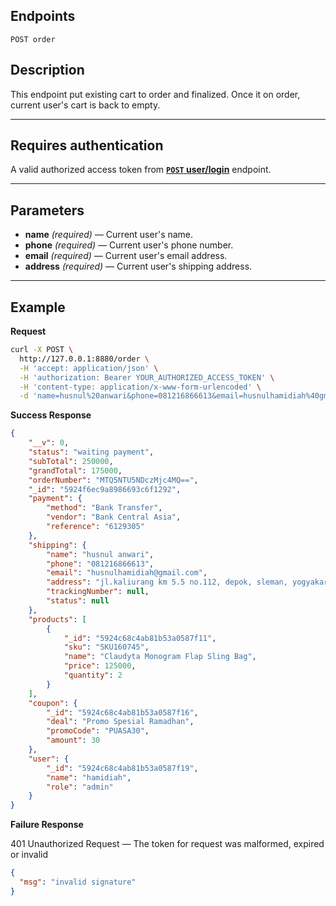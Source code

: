 ## Endpoints

    POST order

## Description
This endpoint put existing cart to order and finalized. Once it on order, current user's cart is back to empty.

***

## Requires authentication
A valid authorized access token from **[<code>POST</code> user/login](https://github.com/husnulhamidiah/simple-cart-api/blob/master/docs/user/POST_user_login.md)** endpoint.

***

## Parameters
- **name** _(required)_ — Current user's name.
- **phone** _(required)_ — Current user's phone number.
- **email** _(required)_ — Current user's email address.
- **address** _(required)_ — Current user's shipping address.

***

## Example
**Request**

``` bash
curl -X POST \
  http://127.0.0.1:8880/order \
  -H 'accept: application/json' \
  -H 'authorization: Bearer YOUR_AUTHORIZED_ACCESS_TOKEN' \
  -H 'content-type: application/x-www-form-urlencoded' \
  -d 'name=husnul%20anwari&phone=081216866613&email=husnulhamidiah%40gmail.com&address=jl.kaliurang%20km%205.5%20no.112%2C%20depok%2C%20sleman%2C%20yogyakarta'
```

**Success Response**

``` json
{
    "__v": 0,
    "status": "waiting payment",
    "subTotal": 250000,
    "grandTotal": 175000,
    "orderNumber": "MTQ5NTU5NDczMjc4MQ==",
    "_id": "5924f6ec9a8986693c6f1292",
    "payment": {
        "method": "Bank Transfer",
        "vendor": "Bank Central Asia",
        "reference": "6129305"
    },
    "shipping": {
        "name": "husnul anwari",
        "phone": "081216866613",
        "email": "husnulhamidiah@gmail.com",
        "address": "jl.kaliurang km 5.5 no.112, depok, sleman, yogyakarta",
        "trackingNumber": null,
        "status": null
    },
    "products": [
        {
            "_id": "5924c68c4ab81b53a0587f11",
            "sku": "SKU160745",
            "name": "Claudyta Monogram Flap Sling Bag",
            "price": 125000,
            "quantity": 2
        }
    ],
    "coupon": {
        "_id": "5924c68c4ab81b53a0587f16",
        "deal": "Promo Spesial Ramadhan",
        "promoCode": "PUASA30",
        "amount": 30
    },
    "user": {
        "_id": "5924c68c4ab81b53a0587f19",
        "name": "hamidiah",
        "role": "admin"
    }
}
```

**Failure Response**

401 Unauthorized Request — The token for request was malformed, expired or invalid

``` json
{
  "msg": "invalid signature"
}
```